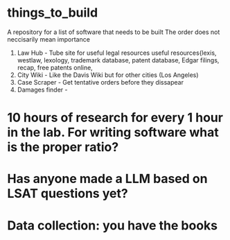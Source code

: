# things_to_build
A repository for a list of software that needs to be built 
The order does not neccisarily mean importance 
1. Law Hub - Tube site for useful legal resources
     useful resources{lexis, westlaw, lexology, trademark database, patent database, Edgar filings, recap, free patents online,
2. City Wiki - Like the Davis Wiki but for other cities (Los Angeles)
3. Case Scraper - Get tentative orders before they dissapear
4. Damages finder -
# 10 hours of research for every 1 hour in the lab. For writing software what is the proper ratio? 
# Has anyone made a LLM based on LSAT questions yet? 
# Data collection: you have the books

